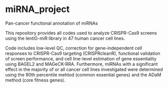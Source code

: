 # miRNA_project
Pan-cancer functional annotation of miRNAs

This repository provides all codes used to analyze CRISPR-Cas9 screens using the lentiG-miR library in 47 human cancer cell lines.

Code includes low-level QC, correction for gene-independent cell responses to CRISPR-Cas9 targeting (CRISPRcleanR),  functional validation of screen performance, and cell line-level estimation of gene essentiality using BAGEL2 and MAGeCK-RRA. Furthermore, miRNAs with a significant effect in the majority of or all cancer cell lines investigated were determined using the 90th percentile mehtod (common essential genes) and the ADaM method (core fitness genes).

